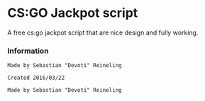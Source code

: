 # CS:GO Jackpot script

A free cs:go jackpot script that are nice design and fully working.

### Information
```
Made by Sebastian "Devoti" Reineling
```
```
Created 2016/03/22
```
```
Made by Sebastian "Devoti" Reineling
```
